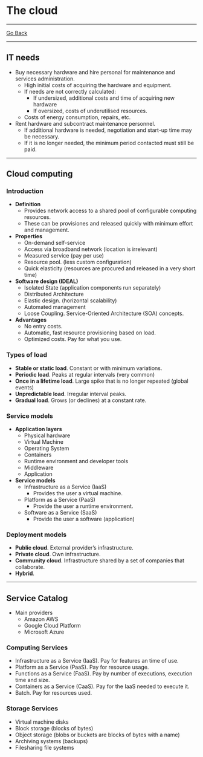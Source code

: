# The cloud
---
[Go Back](../README.md)

---
## IT needs
- Buy necessary hardware and hire personal for maintenance and services administration.
	- High initial costs of acquiring the hardware and equipment.
	- If needs are not correctly calculated:
		- If undersized, additional costs and time of acquiring new hardware
		- If oversized, costs of underutilised resources.
	- Costs of energy consumption, repairs, etc.
- Rent hardware and subcontract maintenance personnel.
	- If additional hardware is needed, negotiation and start-up time may be necessary.
	- If it is no longer needed, the minimum period contacted must still be paid.
---
## Cloud computing
### Introduction
- **Definition**
	- Provides network access to a shared pool of configurable computing resources.
	- These can be provisiones and released quickly with minimum effort and management.
- **Properties**
	- On-demand self-service
	- Access via broadband network (location is irrelevant)
	- Measured service (pay per use)
	- Resource pool. (less custom configuration)
	- Quick elasticity (resources are procured and released in a very short time)
- **Software design (IDEAL)**
	- Isolated State (application components run separately)
	- Distributed Architecture
	- Elastic design. (horizontal scalability)
	- Automated management
	- Loose Coupling. Service-Oriented Architecture (SOA) concepts.
- **Advantages**
	- No entry costs.
	- Automatic, fast resource provisioning based on load.
	- Optimized costs. Pay for what you use.
### Types of load
- **Stable or static load**. Constant or with minimum variations.
- **Periodic load**. Peaks at regular intervals (very common)
- **Once in a lifetime load**. Large spike that is no longer repeated (global events)
- **Unpredictable load**. Irregular interval peaks.
- **Gradual load**. Grows (or declines) at a constant rate.
### Service models
- **Application layers**
	- Physical hardware
	- Virtual Machine
	- Operating System
	- Containers
	- Runtime environment and developer tools
	- Middleware
	- Application
- **Service models**
	- Infrastructure as a Service (IaaS)
		- Provides the user a virtual machine.
	- Platform as a Service (PaaS)
		- Provide the user a runtime environment.
	- Software as a Service (SaaS)
		- Provide the user a software (application)
### Deployment models
- **Public cloud**. External provider’s infrastructure.
- **Private cloud**. Own infrastructure.
- **Community cloud**. Infrastructure shared by a set of companies that collaborate.
- **Hybrid**.
---
## Service Catalog
- Main providers
	- Amazon AWS
	- Google Cloud Platform
	- Microsoft Azure
### Computing Services
- Infrastructure as a Service (IaaS). Pay for features an time of use.
- Platform as a Service (PaaS). Pay for resource usage.
- Functions as a Service (FaaS). Pay by number of executions, execution time and size.
- Containers as a Service (CaaS). Pay for the IaaS needed to execute it.
- Batch. Pay for resources used.
### Storage Services
- Virtual machine disks
- Block storage (blocks of bytes)
- Object storage (blobs or buckets are blocks of bytes with a name)
- Archiving systems (backups)
- Filesharing file systems